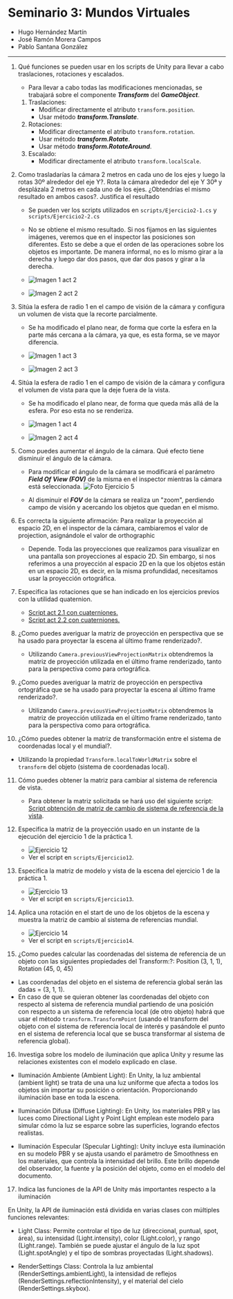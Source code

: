 # Seminario 3: Mundos Virtuales

* Hugo Hernández Martín
* José Ramón Morera Campos
* Pablo Santana González

---

1. Qué funciones se pueden usar en los scripts de Unity para llevar a cabo traslaciones, rotaciones y escalados.

    * Para llevar a cabo todas las modificaciones mencionadas, se trabajará sobre el componente ***Transform*** del ***GameObject***. 

    1. Traslaciones:
        -  Modificar directamente el atributo `transform.position`.
        - Usar método ***transform.Translate***.
    2. Rotaciones:
        -  Modificar directamente el atributo `transform.rotation`.
        - Usar método ***transform.Rotate***.
        - Usar método ***transform.RotateAround***.
    3. Escalado:
        - Modificar directamente el atributo `transform.localScale`.

2. Como trasladarías la cámara 2 metros en cada uno de los ejes y luego la rotas 30º alrededor del eje Y?. Rota la cámara alrededor del eje Y 30ª y desplázala 2 metros en cada uno de los ejes. ¿Obtendrías el mismo resultado en ambos casos?. Justifica el resultado

    * Se pueden ver los scripts utilizados en `scripts/Ejercicio2-1.cs` y `scripts/Ejercicio2-2.cs`
    * No se obtiene el mismo resultado. Si nos fijamos en las siguientes imágenes, veremos que en el inspector las posiciones son diferentes. Esto se debe a que el orden de las operaciones sobre los objetos es importante. De manera informal, no es lo mismo girar a la derecha y luego dar dos pasos, que dar dos pasos y girar a la derecha.
  
    * ![Imagen 1 act 2](img/Ejercicio2-1.PNG)
    * ![Imagen 2 act 2](img/Ejercicio2-2.PNG) 

3. Sitúa la esfera de radio 1 en el campo de visión de la cámara y configura un volumen de vista que la recorte parcialmente.

    * Se ha modificado el plano near, de forma que corte la esfera en la parte más cercana a la cámara, ya que, es esta forma, se ve mayor diferencia.

    * ![Imagen 1 act 3](./img/Ejercicio3-1.PNG)

    * ![Imagen 2 act 3](./img/Ejercicio3-2.PNG)

4. Sitúa la esfera de radio 1 en el campo de visión de la cámara y configura el volumen de vista para que la deje fuera de la vista.
    * Se ha modificado el plano near, de forma que queda más allá de la esfera. Por eso esta no se renderiza.

    * ![Imagen 1 act 4](./img/Ejercicio4-1.PNG)

    * ![Imagen 2 act 4](./img/Ejercicio4-2.PNG)

5. Como puedes aumentar el ángulo de la cámara. Qué efecto tiene disminuir el ángulo de la cámara.

    * Para modificar el ángulo de la cámara se modificará el parámetro ***Field Of View (FOV)*** de la misma en el inspector mientras la cámara está seleccionada. ![Foto Ejercicio 5](./img/Ejercicio5-1.png)

    * Al disminuir el ***FOV*** de la cámara se realiza un "zoom", perdiendo campo de visión y acercando los objetos que quedan en el mismo.

6. Es correcta la siguiente afirmación: Para realizar la proyección al espacio 2D, en el inspector de la cámara, cambiaremos el valor de projection, asignándole el valor de orthographic

    * Depende. Toda las proyecciones que realizamos para visualizar en una pantalla son proyecciones al espacio 2D. Sin embargo, si nos referimos a una proyección al espacio 2D en la que los objetos están en un espacio 2D, es decir, en la misma profundidad, necesitamos usar la proyección ortográfica.

7. Especifica las rotaciones que se han indicado en los ejercicios previos con la utilidad quaternion.

    * [Script act 2.1 con cuaterniones.](./scripts/Ejercicio7-1.cs)
    * [Script act 2.2 con cuaterniones.](./scripts/Ejercicio7-2.cs)

8. ¿Como puedes averiguar la matriz de proyección en perspectiva que se ha usado para proyectar la escena al último frame renderizado?.
   * Utilizando `Camera.previousViewProjectionMatrix` obtendremos la matriz de proyección utilizada en el último frame renderizado, tanto para la perspectiva como para ortográfica.

9. ¿Como puedes averiguar la matriz de proyección en perspectiva ortográfica que se ha usado para proyectar la escena al último frame renderizado?.
   * Utilizando `Camera.previousViewProjectionMatrix` obtendremos la matriz de proyección utilizada en el último frame renderizado, tanto para la perspectiva como para ortográfica.

10. ¿Cómo puedes obtener la matriz de transformación entre el sistema de coordenadas local y el mundial?.
   * Utilizando la propiedad `Transform.localToWorldMatrix` sobre el `transform` del objeto (sistema de coordenadas local).

11. Cómo puedes obtener la matriz para cambiar al sistema de referencia de vista.

    * Para obtener la matriz solicitada se hará uso del siguiente script: [Script obtención de matriz de cambio de sistema de referencia de la vista](./scripts/Ejercicio11-1.cs).

12. Especifica la matriz de la proyección usado en un instante de la ejecución del ejercicio 1 de la práctica 1.
    * ![Ejercicio 12](img/Ejercicio12.PNG)
    * Ver el script en `scripts/Ejercicio12`.
13. Especifica la matriz de modelo y vista de la escena del ejercicio 1 de la práctica 1.
    * ![Ejercicio 13](img/Ejercicio13.PNG)
    * Ver el script en `scripts/Ejercicio13`.
14. Aplica una rotación en el start de uno de los objetos de la escena y muestra la matriz de cambio al sistema de referencias mundial.
    * ![Ejercicio 14](img/Ejercicio14.PNG)
    * Ver el script en `scripts/Ejercicio14`.
15. ¿Como puedes calcular las coordenadas del sistema de referencia de un objeto con las siguientes propiedades del Transform:?: 
Position (3, 1, 1), Rotation (45, 0, 45)
   * Las coordenadas del objeto en el sistema de referencia global serán las dadas = (3, 1, 1).
   * En caso de que se quieran obtener las coordenadas del objeto con respecto al sistema de referencia mundial partiendo de una posición con respecto a un sistema de referencia local (de otro objeto) habrá que usar el método `transform.TransformPoint` (usando el transform del objeto con el sistema de referencia local de interés y pasándole el punto en el sistema de referencia local que se busca transformar al sistema de referencia global).

16. Investiga sobre los modelo de iluminación que aplica Unity y resume las relaciones existentes con el modelo explicado en clase.
* Iluminación Ambiente (Ambient Light):
En Unity, la luz ambiental (ambient light) se trata de una  una luz uniforme que afecta a todos los objetos sin importar su posición o orientación. Proporcionando iluminación base en toda la escena.

* Iluminación Difusa (Diffuse Lighting):
En Unity, los materiales PBR y las luces como Directional Light y Point Light emplean este modelo para simular cómo la luz se esparce sobre las superficies, logrando efectos realistas.
* Iluminación Especular (Specular Lighting):
Unity incluye esta iluminación en su modelo PBR y se ajusta usando el parámetro de Smoothness en los materiales, que controla la intensidad del brillo. Este brillo depende del observador, la fuente y la posición del objeto, como en el modelo del documento.
  

17. Indica las funciones de la API de Unity más importantes respecto a la iluminación
    
En Unity, la API de iluminación está dividida en varias clases con múltiples funciones relevantes:

   * Light Class: Permite controlar el tipo de luz (direccional, puntual, spot, área), su intensidad (Light.intensity), color (Light.color), y rango (Light.range). También se puede ajustar el ángulo de la luz spot (Light.spotAngle) y el tipo de sombras proyectadas (Light.shadows).

   * RenderSettings Class: Controla la luz ambiental (RenderSettings.ambientLight), la intensidad de reflejos (RenderSettings.reflectionIntensity), y el material del cielo (RenderSettings.skybox).
